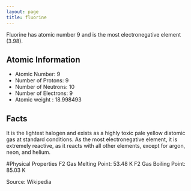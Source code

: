 ```yaml
---
layout: page
title: fluorine
---
```


Fluorine has atomic number 9 and is the most electronegative element (3.98).

## Atomic Information
- Atomic Number: 9
- Number of Protons: 9
- Number of Neutrons: 10
- Number of Electrons: 9
- Atomic weight : 18.998493 

## Facts
It is the lightest halogen and exists as a highly toxic pale yellow diatomic gas at standard conditions. As the most electronegative element, it is extremely reactive, as it reacts with all other elements, except for argon, neon, and helium.

#Physical Properties
F2 Gas Melting Point: 53.48 K
F2 Gas Boiling Point: 85.03 K

Source: Wikipedia
